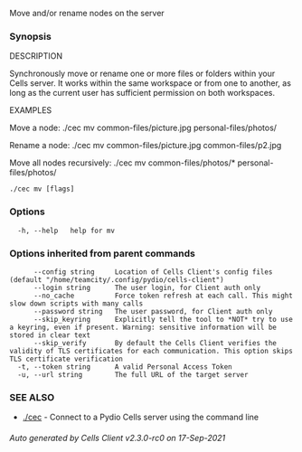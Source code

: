 Move and/or rename nodes on the server

### Synopsis


DESCRIPTION
	
  Synchronously move or rename one or more files or folders within your Cells server.
  It works within the same workspace or from one to another, as long as
  the current user has sufficient permission on both workspaces.

EXAMPLES

  Move a node:
  ./cec mv common-files/picture.jpg personal-files/photos/

  Rename a node:
  ./cec mv common-files/picture.jpg common-files/p2.jpg

  Move all nodes recursively:
  ./cec mv common-files/photos/* personal-files/photos/


```
./cec mv [flags]
```

### Options

```
  -h, --help   help for mv
```

### Options inherited from parent commands

```
      --config string     Location of Cells Client's config files (default "/home/teamcity/.config/pydio/cells-client")
      --login string      The user login, for Client auth only
      --no_cache          Force token refresh at each call. This might slow down scripts with many calls
      --password string   The user password, for Client auth only
      --skip_keyring      Explicitly tell the tool to *NOT* try to use a keyring, even if present. Warning: sensitive information will be stored in clear text
      --skip_verify       By default the Cells Client verifies the validity of TLS certificates for each communication. This option skips TLS certificate verification
  -t, --token string      A valid Personal Access Token
  -u, --url string        The full URL of the target server
```

### SEE ALSO

* [./cec](./cec)	 - Connect to a Pydio Cells server using the command line

###### Auto generated by Cells Client v2.3.0-rc0 on 17-Sep-2021
